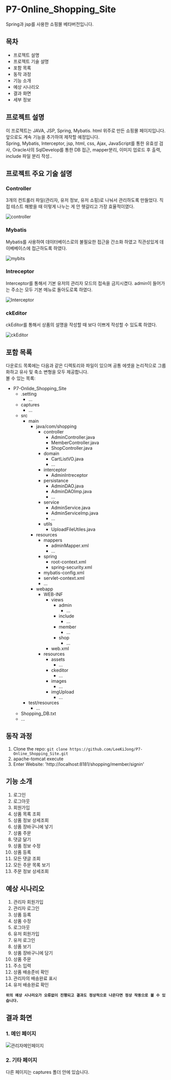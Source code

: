 # P7-Online_Shopping_Site
Spring과 jsp를 사용한 쇼핑몰 베타버전입니다.
## 목차
* 프로젝트 설명
* 프로젝트 기술 설명
* 포함 목록
* 동작 과정
* 기능 소개
* 예상 시나리오
* 결과 화면
* 세부 정보

## 프로젝트 설명
이 프로젝트는 JAVA, JSP, Spring, Mybatis. html 위주로 만든 쇼핑몰 페이지입니다. 앞으로도 계속 기능을 추가하여 제작할 예정입니다.  
Spring, Mybatis, Interceptor, jsp, html, css, Ajax, JavaScript를 통한 유효성 검사, Oracle사의 SqlDevelop를 통한 DB 접근, mapper분리, 이미지 업로드 후 출력, include 파일 분리 작성..  


## 프로젝트 주요 기술 설명
<h3>Controller</h3>  
3개의 컨트롤러 파일(관리자, 유저 정보, 유저 쇼핑)로 나눠서 관리하도록 만들었다. 직접 테스트 해봤을 때 이렇게 나누는 게 안 헷갈리고 가장 효율적이였다.  

![controller](https://user-images.githubusercontent.com/52438368/93668303-86c8da00-fac6-11ea-8b9c-ba21b82d714d.PNG)  

<h3>Mybatis</h3>  
Mybatis를 사용하여 데이터베이스로의 불필요한 접근을 간소화 하였고 직관성있게 데이베베이스에 접근하도록 하였다.  

![mybits](https://user-images.githubusercontent.com/52438368/93668309-8b8d8e00-fac6-11ea-97fb-67470fce2cd5.PNG)  

<h3>Intreceptor</h3>  
Interceptor를 통해서 기본 유저의 관리자 모드의 접속을 금지시켰다. admin이 들어가는 주소는 모두 기본 메뉴로 돌아도로록 하였다.  

![Interceptor](https://user-images.githubusercontent.com/52438368/93668304-87fa0700-fac6-11ea-8dc4-bdd7898db3fe.PNG)  

<h3>ckEditor</h3>  
ckEditor를 통해서 상품의 설명을 작성할 때 보다 이쁘게 작성할 수 있도록 하였다.  

![ckEditor](https://user-images.githubusercontent.com/52438368/93668308-8a5c6100-fac6-11ea-95ba-23d42e26fa69.PNG)  

## 포함 목록
다운로드 목록에는 다음과 같은 디렉토리와 파일이 있으며 공통 에셋을 논리적으로 그룹화하고 유사 및 축소 변형을 모두 제공합니다.  
볼 수 있는 목록:

* P7-Onlide_Shopping_Site
   * .setting
      * ...
   * captures
      * ...
   * src
      * main
        * java/com/shopping
           * controller
              * AdminController.java
              * MemberController.java
              * ShopController.java
           * domain
              * CartListVO.java
              * ...
           * interceptor
              * AdminIntreceptor
           * persistance
              * AdminDAO.java
              * AdminDAOImp.java
              * ...
           * service
              * AdminService.java
              * AdminServiceImp.java
              * ...
           * utils
              * UploadFileUtiles.java
        * resources
           * mappers
              * adminMapper.xml
              * ...
           * spring
              * root-context.xml
              * spring-security.xml
           * mybatis-config.xml
           * servlet-context.xml
           * ...
        * webapp
           * WEB-INF
              * views
                  * admin
                      * ...
                  * include
                      * ...
                  * member
                      * ...
                  * shop
                      * ...
              * web.xml
           * resources
              * assets
                  * ...
              * ckeditor
                  * ...
              * images
                  * ...
              * imgUpload
                  * ...
      * test/resources
        * ...
   * Shopping_DB.txt
   * ...

## 동작 과정
1. Clone the repo: `git clone https://github.com/LeeKiJong/P7-Online_Shopping_Site.git` 
2. apache-tomcat execute
3. Enter Website: 'http://localhost:8181/shopping/member/signin'

## 기능 소개
1. 로그인
2. 로그아웃
3. 회원가입
4. 상품 목록 조회
5. 상품 정보 상세조회
6. 상품 장바구니에 넣기
7. 상품 주문
8. 댓글 달기
9. 상품 정보 수정
10. 상품 등록
11. 모든 댓글 조회
12. 모든 주문 목록 보기
13. 주문 정보 상세조회

## 예상 시나리오
1. 관리자 회원가입
2. 관리자 로그인
3. 상품 등록
4. 상품 수정
5. 로그아웃
6. 유저 회원가입
7. 유저 로그인
8. 상품 보기
9. 상품 장바구니에 담기
10. 상품 주문
11. 주소 입력
12. 상품 배송준비 확인
13. 관리자의 배송완료 표시
14. 유저 배송완료 확인


**`위의 예상 시나리오가 오류없이 진행되고 결과도 정상적으로 나온다면 정상 작동으로 볼 수 있습니다.`**

## 결과 화면  


### 1. 메인 페이지
![관리자메인페이지](https://user-images.githubusercontent.com/52438368/93668280-5d0fb300-fac6-11ea-8fa2-1ae877e5cc44.PNG)
### 2. 기타 페이지
다른 페이지는 captures 폴더 안에 있습니다.

